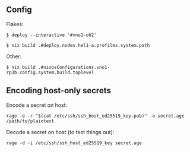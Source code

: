 Config
------

Flakes:

    $ deploy --interactive '#vno1-oh2'

    $ nix build .#deploy.nodes.hel1-a.profiles.system.path

Other:

    $ nix build .#nixosConfigurations.vno1-rp3b.config.system.build.toplevel

Encoding host-only secrets
--------------------------

Encode a secret on host:

    rage -e -r "$(cat /etc/ssh/ssh_host_ed25519_key.pub)" -o secret.age /path/to/plaintext

Decode a secret on host (to test things out):

    rage -d -i /etc/ssh/ssh_host_ed25519_key secret.age

